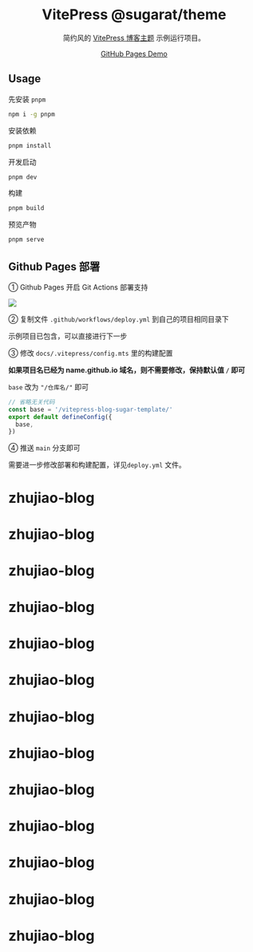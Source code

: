 <h1 align="center"> VitePress @sugarat/theme </h1>

<p align="center">
简约风的 <a href="https://theme.sugarat.top"  target="_blank"target="_blank">VitePress 博客主题</a> 示例运行项目。
</p>

<p align="center">
    <a href="https://atqq.github.io/vitepress-blog-sugar-template/" target="_blank">GitHub Pages Demo</a>
</p>

## Usage

先安装 `pnpm`

```sh
npm i -g pnpm
```

安装依赖

```sh
pnpm install
```

开发启动

```sh
pnpm dev
```

构建

```sh
pnpm build
```

预览产物

```sh
pnpm serve
```

## Github Pages 部署

① Github Pages 开启 Git Actions 部署支持

![](https://img.cdn.sugarat.top/mdImg/sugar/8a2454c628d0e2abcc7a0451ddd7d2dc)

② 复制文件 `.github/workflows/deploy.yml` 到自己的项目相同目录下

示例项目已包含，可以直接进行下一步

③ 修改 `docs/.vitepress/config.mts` 里的构建配置

**如果项目名已经为 name.github.io 域名，则不需要修改，保持默认值 `/` 即可**

`base` 改为 `"/仓库名/"` 即可

```ts
// 省略无关代码
const base = '/vitepress-blog-sugar-template/'
export default defineConfig({
  base,
})
```

④ 推送 `main` 分支即可

需要进一步修改部署和构建配置，详见`deploy.yml` 文件。
# zhujiao-blog
# zhujiao-blog
# zhujiao-blog
# zhujiao-blog
# zhujiao-blog
# zhujiao-blog
# zhujiao-blog
# zhujiao-blog
# zhujiao-blog
# zhujiao-blog
# zhujiao-blog
# zhujiao-blog
# zhujiao-blog

